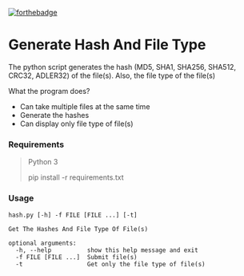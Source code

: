 [![forthebadge](https://forthebadge.com/images/badges/made-with-python.svg)](https://forthebadge.com)
# Generate Hash And File Type

The python script generates the 
hash (MD5, SHA1, SHA256, SHA512, CRC32, ADLER32) of the 
file(s). Also, the file type of the file(s)

What the program does?
- Can take multiple files at the same time
- Generate the hashes
- Can display only file type of file(s)


### Requirements
> Python 3
> 
> pip install -r requirements.txt


### Usage
```
hash.py [-h] -f FILE [FILE ...] [-t]

Get The Hashes And File Type Of File(s)

optional arguments:
  -h, --help          show this help message and exit
  -f FILE [FILE ...]  Submit file(s)
  -t                  Get only the file type of file(s)
```



